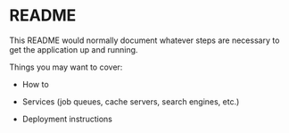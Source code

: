 # README

This README would normally document whatever steps are necessary to get the
application up and running.

Things you may want to cover:



* How to

* Services (job queues, cache servers, search engines, etc.)

* Deployment instructions
